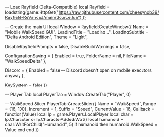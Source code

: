 -- Load Rayfield (Delta-Compatible)
local Rayfield = loadstring(game:HttpGet("https://raw.githubusercontent.com/cheesynob39/Rayfield-ReVanced/main/Source.lua"))()

-- Create the main UI
local Window = Rayfield:CreateWindow({
   Name = "Mobile WalkSpeed GUI",
   LoadingTitle = "Loading...",
   LoadingSubtitle = "Delta Android Edition",
   Theme = "Light",

   DisableRayfieldPrompts = false,
   DisableBuildWarnings = false,

   ConfigurationSaving = {
      Enabled = true,
      FolderName = nil,
      FileName = "WalkSpeedDelta"
   },

   Discord = {
      Enabled = false -- Discord doesn't open on mobile executors anyway
   },

   KeySystem = false
})

-- Player Tab
local PlayerTab = Window:CreateTab("Player", 0)

-- WalkSpeed Slider
PlayerTab:CreateSlider({
   Name = "WalkSpeed",
   Range = {16, 100},
   Increment = 1,
   Suffix = "Speed",
   CurrentValue = 16,
   Callback = function(Value)
      local lp = game.Players.LocalPlayer
      local char = lp.Character or lp.CharacterAdded:Wait()
      local humanoid = char:WaitForChild("Humanoid", 5)
      if humanoid then
         humanoid.WalkSpeed = Value
      end
   end
})
